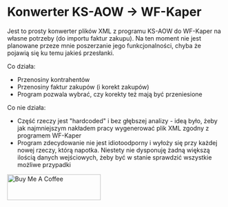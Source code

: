 # Konwerter KS-AOW -> WF-Kaper

Jest to prosty konwerter plików XML z programu KS-AOW do WF-Kaper na własne potrzeby (do importu faktur zakupu).
Na ten moment nie jest planowane przeze mnie poszerzanie jego funkcjonalności, chyba że pojawią się ku temu jakieś
przesłanki.

Co działa:
* Przenosiny kontrahentów
* Przenosiny faktur zakupów (i korekt zakupów)
* Program pozwala wybrać, czy korekty też mają być przeniesione

Co nie działa:
* Część rzeczy jest "hardcoded" i bez głębszej analizy - ideą było, żeby jak najmniejszym nakładem pracy wygenerować 
  plik XML zgodny z programem WF-Kaper
* Program zdecydowanie nie jest idiotoodporny i wyłoży się przy każdej nowej rzeczy, którą napotka. Niestety nie
  dysponuję żadną większą ilością danych wejściowych, żeby być w stanie sprawdzić wszystkie możliwe przypadki
  
<a href="https://www.buymeacoffee.com/dankowsk" target="_blank"><img src="https://cdn.buymeacoffee.com/buttons/v2/default-green.png" alt="Buy Me A Coffee" style="height: 60px !important;width: 217px !important;" ></a>



